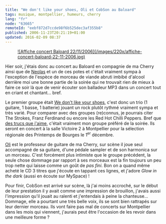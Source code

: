 ```yaml
---
title: "We don't like your shoes, Oli et CobSon au Baloard"
tags: musique, montpellier, humeurs, cherry
lang: "fr"
node: "63665"
remoteId: "eebf872d7ccde98f6b525dec3af355b8"
published: 2006-11-23T20:21:19+01:00
updated: 2016-02-09 08:37
---
```

 
<figure class="object-left"><a href="/images/affiche-concert-baloard-22-11-2006.jpg">![Affiche concert Baloard 22/11/2006](/images/220x/affiche-concert-baloard-22-11-2006.jpg)
</a></figure>


Hier soir, j'étais donc au concert au Baloard en compagnie de ma Cherry ainsi
que de
[Neolas](http://www.neolas.net/index.php?post/2006/11/23/21-concert-au-baloard-excellent)
et un de ces potes et c'était vraiment sympa à l'exception de l'espèce de
morceau de viande abruti imbibé d'alcool derrière moi une bonne partie de la
soirée qui ne trouvait rien de mieux à faire ce soir là que de venir écouter son
balladeur MP3 dans un concert tout en criant et chantant... bref.
 
Le premier groupe était [We don't like your
shoes](http://myspace.com/wedontlikeyourshoes), c'est donc un trio (1 guitare, 1
basse, 1 batterie) jouant un rock plutôt rythmé vraiment sympa et très varié.
Pour comparer avec des groupes (re)connus, je pourrais citer The Strokes, Franz
Ferdinand ou encore les Red Hot Chilli Peppers. Bref que [des trucs que
j'aime](http://www.last.fm/user/TiGr0u/), c'était vraiment mon groupe préféré de
la soirée. Ils seront en concert à la salle Victoire 2 à Montpellier pour la
sélection régionale des Printemps de Bourges le 1<sup>er</sup> décembre.

[Oli](http://myspace.com/olimusique) est le professeur de guitare de ma Cherry,
sur scène il joue seul accompagné de sa guitare, d'une pédale sampler et de son
harmonica sur un morceau. C'est forcément plus intimiste que le groupe
précédent, la seule chose dommage par rapport à ses morceaux est la fin toujours
un peu trop nette qui laisse comme un goût de *pas fini*. Bon on a quand même
acheté le CD 3 titres que j'écoute en tappant ces lignes, et j'adore *Glow in
the dark* (aussi en écoute sur MySpace)&nbsp;!
 
Pour finir, CobSon est arrivé sur scène, là j'ai moins accroché, sur le début de
leur prestation il y avait comme une impression de brouillon, j'avais aussi
l'impression qu'il jouait au ralenti et j'entendais à peine la chanteuse...
Dommage, elle a pourtant une très belle voix, ils se sont bien rattrapés sur
leur dernier morceau. Ils vont faire pas mal de concerts sur Montpellier dans
les mois qui viennent, j'aurais peut être l'occasion de les revoir dans une
meilleure forme&nbsp;?
